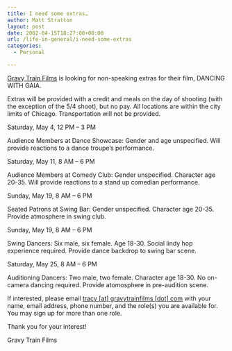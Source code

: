 ```yaml
---
title: I need some extras…
author: Matt Stratton
layout: post
date: 2002-04-15T18:27:00+00:00
url: /life-in-general/i-need-some-extras
categories:
  - Personal

---
```

[Gravy Train Films][1] is looking for non-speaking extras for their film, DANCING WITH GAIA.
  
Extras will be provided with a credit and meals on the day of shooting (with the exception of the 5/4 shoot), but no pay. All locations are within the city limits of Chicago. Transportation will not be provided.

Saturday, May 4, 12 PM &#8211; 3 PM
  
Audience Members at Dance Showcase: Gender and age unspecified. Will provide reactions to a dance troupe&#8217;s performance.

Saturday, May 11, 8 AM &#8211; 6 PM
  
Audience Members at Comedy Club: Gender unspecified. Character age 20-35. Will provide reactions to a stand up comedian performance.

Sunday, May 19, 8 AM &#8211; 6 PM
  
Seated Patrons at Swing Bar: Gender unspecified. Character age 20-35. Provide atmosphere in swing club.

Sunday, May 19, 8 AM &#8211; 6 PM
  
Swing Dancers: Six male, six female. Age 18-30. Social lindy hop experience required. Provide dance backdrop to swing bar scene.

Saturday, May 25, 8 AM &#8211; 6 PM
  
Auditioning Dancers: Two male, two female. Character age 18-30. No on-camera dancing required. Provide atomosphere in pre-audition scene.

If interested, please email [tracy [at] gravytrainfilms [dot] com][2] with your name, email address, phone number, and the role(s) you are available for. You may sign up for more than one role.

Thank you for your interest!

Gravy Train Films

 [1]: http://www.gravytrainfilms.com
 [2]: javascript:DeCryptX('1u2t3d3f3|0@1h0r1b1w0y3w2t1b0i1o3i3l1m2o0s202e1p0m')